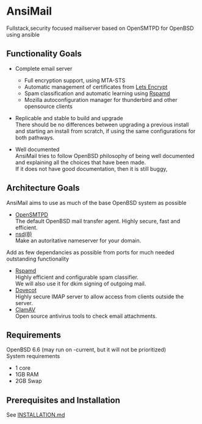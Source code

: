 # AnsiMail
Fullstack,security focused mailserver based on OpenSMTPD for OpenBSD using ansible

## Functionality Goals

* Complete email server 
  * Full encryption support, using MTA-STS
  * Automatic management of certificates from [Lets Encrypt](https://letsencrypt.org/)
  * Spam classification and automatic learning using [Rspamd](https://rspamd.com)
  * Mozilla autoconfiguration manager for thunderbird and other opensource clients
   
* Replicable and stable to build and upgrade  
There should be no differences between upgrading a previous install and starting an install from scratch, if using the same configurations for both pathways.  

* Well documented  
AnsiMail tries to follow OpenBSD philosophy of being well documented and explaining all the choices that have been made.  
If it does not have good documentation, then it is still buggy, 
 
## Architecture Goals
 
AnsiMail aims to use as much of the base OpenBSD system as possible
  * [OpenSMTPD](https://www.opensmtpd.org/)  
  The default OpenBSD mail transfer agent. Highly secure, fast and efficient.
  * [nsd(8)](https://man.openbsd.org/nsd.8)  
  Make an autoritative nameserver for your domain.  

Add as few dependancies as possible from ports for much needed outstanding functionality
  * [Rspamd](https://rspamd.com/)  
  Highly efficient and configurable spam classifier.  
  We will also use it for dkim signing of outgoing mail.
  * [Dovecot](https://www.dovecot.org/)  
  Highly secure IMAP server to allow access from clients outside the server.
  * [ClamAV](https://www.clamav.net/)  
  Open source antivirus tools to check email attachments.  

## Requirements
OpenBSD 6.6 (may run on -current, but it will not be prioritized)  
System requirements
  * 1 core
  * 1GB RAM
  * 2GB Swap 

## Prerequisites and Installation
See [INSTALLATION.md](INSTALLATION.md)

